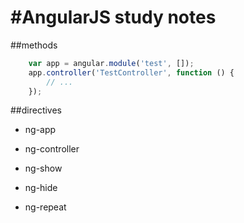 #AngularJS study notes
=====

##methods
```javascript
    var app = angular.module('test', []);
    app.controller('TestController', function () {
        // ...
    });
```

##directives
* ng-app
* ng-controller

* ng-show
* ng-hide

* ng-repeat